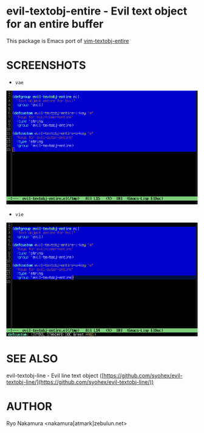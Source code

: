 # evil-textobj-entire - Evil text object for an entire buffer

This package is Emacs port of [vim-textobj-entire](https://github.com/kana/vim-textobj-entire/)

# SCREENSHOTS

- `vae`

![evil-textobj-entire-vae](https://github.com/r-nakamura/evil-textobj-entire/blob/master/screenshot/vae.png)

- `vie`

![evil-textobj-entire-vie](https://github.com/r-nakamura/evil-textobj-entire/blob/master/screenshot/vie.png)

# SEE ALSO

evil-textobj-line - Evil line text object ([https://github.com/syohex/evil-textobj-line/](https://github.com/syohex/evil-textobj-line/))

# AUTHOR

Ryo Nakamura <nakamura[atmark]zebulun.net>